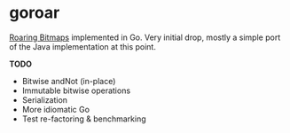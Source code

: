 goroar
======

[Roaring Bitmaps](http://roaringbitmap.org) implemented in Go. Very initial drop, mostly a simple port of the Java implementation at this point.

**TODO**

* Bitwise andNot (in-place)
* Immutable bitwise operations
* Serialization
* More idiomatic Go 
* Test re-factoring & benchmarking

